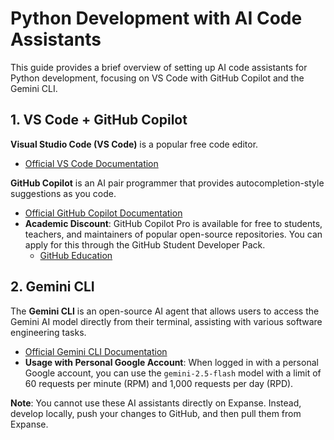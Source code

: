 # Python Development with AI Code Assistants

This guide provides a brief overview of setting up AI code assistants for Python development, focusing on VS Code with GitHub Copilot and the Gemini CLI.

## 1. VS Code + GitHub Copilot

**Visual Studio Code (VS Code)** is a popular free code editor.
*   [Official VS Code Documentation](https://code.visualstudio.com/docs)

**GitHub Copilot** is an AI pair programmer that provides autocompletion-style suggestions as you code.
*   [Official GitHub Copilot Documentation](https://docs.github.com/en/copilot)
*   **Academic Discount**: GitHub Copilot Pro is available for free to students, teachers, and maintainers of popular open-source repositories. You can apply for this through the GitHub Student Developer Pack.
    *   [GitHub Education](https://education.github.com/pack)

## 2. Gemini CLI

The **Gemini CLI** is an open-source AI agent that allows users to access the Gemini AI model directly from their terminal, assisting with various software engineering tasks.
*   [Official Gemini CLI Documentation](https://gemini-cli.xyz/)
*   **Usage with Personal Google Account**: When logged in with a personal Google account, you can use the `gemini-2.5-flash` model with a limit of 60 requests per minute (RPM) and 1,000 requests per day (RPD).

**Note**: You cannot use these AI assistants directly on Expanse. Instead, develop locally, push your changes to GitHub, and then pull them from Expanse.
